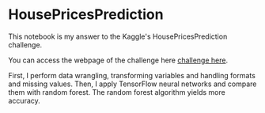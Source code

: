 # HousePricesPrediction
<p>This notebook is my answer to the Kaggle's HousePricesPrediction challenge. </p>

You can access the webpage of the challenge here [challenge here](https://www.kaggle.com/competitions/house-prices-advanced-regression-techniques).

First, I perform data wrangling, transforming variables and handling formats and missing values. Then, I apply TensorFlow neural networks and compare them with random forest.
The random forest algorithm yields more accuracy. 
